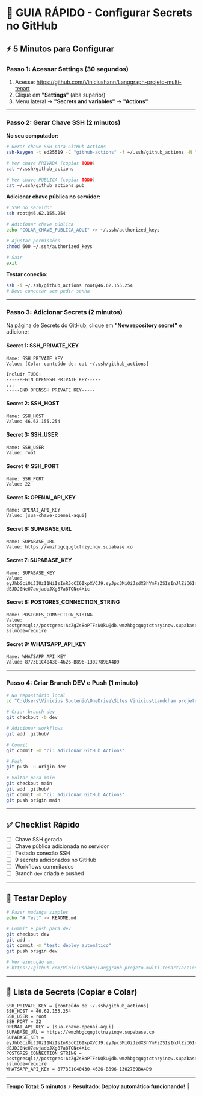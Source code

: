 # 🔐 GUIA RÁPIDO - Configurar Secrets no GitHub

## ⚡ 5 Minutos para Configurar

### **Passo 1: Acessar Settings** (30 segundos)

1. Acesse: https://github.com/Viniciushann/Langgraph-projeto-multi-tenart
2. Clique em **"Settings"** (aba superior)
3. Menu lateral → **"Secrets and variables"** → **"Actions"**

---

### **Passo 2: Gerar Chave SSH** (2 minutos)

**No seu computador:**

```bash
# Gerar chave SSH para GitHub Actions
ssh-keygen -t ed25519 -C "github-actions" -f ~/.ssh/github_actions -N ""

# Ver chave PRIVADA (copiar TODO)
cat ~/.ssh/github_actions

# Ver chave PÚBLICA (copiar TODO)
cat ~/.ssh/github_actions.pub
```

**Adicionar chave pública no servidor:**

```bash
# SSH no servidor
ssh root@46.62.155.254

# Adicionar chave pública
echo "COLAR_CHAVE_PUBLICA_AQUI" >> ~/.ssh/authorized_keys

# Ajustar permissões
chmod 600 ~/.ssh/authorized_keys

# Sair
exit
```

**Testar conexão:**

```bash
ssh -i ~/.ssh/github_actions root@46.62.155.254
# Deve conectar sem pedir senha
```

---

### **Passo 3: Adicionar Secrets** (2 minutos)

Na página de Secrets do GitHub, clique em **"New repository secret"** e adicione:

#### **Secret 1: SSH_PRIVATE_KEY**
```
Name: SSH_PRIVATE_KEY
Value: [Colar conteúdo de: cat ~/.ssh/github_actions]

Incluir TUDO:
-----BEGIN OPENSSH PRIVATE KEY-----
...
-----END OPENSSH PRIVATE KEY-----
```

#### **Secret 2: SSH_HOST**
```
Name: SSH_HOST
Value: 46.62.155.254
```

#### **Secret 3: SSH_USER**
```
Name: SSH_USER
Value: root
```

#### **Secret 4: SSH_PORT**
```
Name: SSH_PORT
Value: 22
```

#### **Secret 5: OPENAI_API_KEY**
```
Name: OPENAI_API_KEY
Value: [sua-chave-openai-aqui]
```

#### **Secret 6: SUPABASE_URL**
```
Name: SUPABASE_URL
Value: https://wmzhbgcqugtctnzyinqw.supabase.co
```

#### **Secret 7: SUPABASE_KEY**
```
Name: SUPABASE_KEY
Value: eyJhbGciOiJIUzI1NiIsInR5cCI6IkpXVCJ9.eyJpc3MiOiJzdXBhYmFzZSIsInJlZiI6IndtemhiZ2NxdWd0Y3RuenlpbnF3Iiwicm9sZSI6ImFub24iLCJpYXQiOjE3NjE3NTQ5NDAsImV4cCI6MjA3NzMzMDk0MH0.pziIBNSJfex-dEJDJ0NeU7awjadoJXg87a8TONc4Xic
```

#### **Secret 8: POSTGRES_CONNECTION_STRING**
```
Name: POSTGRES_CONNECTION_STRING
Value: postgresql://postgres:AcZgZs8oPTFsNQkU@db.wmzhbgcqugtctnzyinqw.supabase.co:5432/postgres?sslmode=require
```

#### **Secret 9: WHATSAPP_API_KEY**
```
Name: WHATSAPP_API_KEY
Value: 8773E1C40430-4626-B896-1302789BA4D9
```

---

### **Passo 4: Criar Branch DEV e Push** (1 minuto)

```bash
# No repositório local
cd "C:\Users\Vinicius Soutenio\OneDrive\Sites Vinicius\Landcham projeto multi-tenant"

# Criar branch dev
git checkout -b dev

# Adicionar workflows
git add .github/

# Commit
git commit -m "ci: adicionar GitHub Actions"

# Push
git push -u origin dev

# Voltar para main
git checkout main
git add .github/
git commit -m "ci: adicionar GitHub Actions"
git push origin main
```

---

## ✅ Checklist Rápido

- [ ] Chave SSH gerada
- [ ] Chave pública adicionada no servidor
- [ ] Testado conexão SSH
- [ ] 9 secrets adicionados no GitHub
- [ ] Workflows commitados
- [ ] Branch `dev` criada e pushed

---

## 🚀 Testar Deploy

```bash
# Fazer mudança simples
echo "# Test" >> README.md

# Commit e push para dev
git checkout dev
git add .
git commit -m "test: deploy automático"
git push origin dev

# Ver execução em:
# https://github.com/Viniciushann/Langgraph-projeto-multi-tenart/actions
```

---

## 🎯 Lista de Secrets (Copiar e Colar)

```
SSH_PRIVATE_KEY = [conteúdo de ~/.ssh/github_actions]
SSH_HOST = 46.62.155.254
SSH_USER = root
SSH_PORT = 22
OPENAI_API_KEY = [sua-chave-openai-aqui]
SUPABASE_URL = https://wmzhbgcqugtctnzyinqw.supabase.co
SUPABASE_KEY = eyJhbGciOiJIUzI1NiIsInR5cCI6IkpXVCJ9.eyJpc3MiOiJzdXBhYmFzZSIsInJlZiI6IndtemhiZ2NxdWd0Y3RuenlpbnF3Iiwicm9sZSI6ImFub24iLCJpYXQiOjE3NjE3NTQ5NDAsImV4cCI6MjA3NzMzMDk0MH0.pziIBNSJfex-dEJDJ0NeU7awjadoJXg87a8TONc4Xic
POSTGRES_CONNECTION_STRING = postgresql://postgres:AcZgZs8oPTFsNQkU@db.wmzhbgcqugtctnzyinqw.supabase.co:5432/postgres?sslmode=require
WHATSAPP_API_KEY = 8773E1C40430-4626-B896-1302789BA4D9
```

---

**Tempo Total: 5 minutos** ⚡
**Resultado: Deploy automático funcionando!** 🚀
